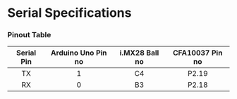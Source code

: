 # Serial Specifications


### Pinout Table

| Serial Pin | Arduino Uno Pin no | i.MX28 Ball no | CFA10037 Pin no |
| :--: | :--: | :--: |  :--: |
| TX |  1  |  C4  | P2.19 |
| RX |  0  |  B3  | P2.18 |
